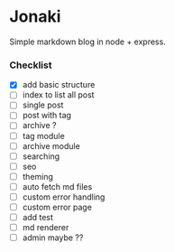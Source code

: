 # Jonaki

Simple markdown blog in node + express.

### Checklist
- [x] add basic structure
- [ ] index to list all post
- [ ] single post
- [ ] post with tag
- [ ] archive ?
- [ ] tag module
- [ ] archive module
- [ ] searching
- [ ] seo
- [ ] theming
- [ ] auto fetch md files
- [ ] custom error handling
- [ ] custom error page
- [ ] add test
- [ ] md renderer
- [ ] admin maybe ??
